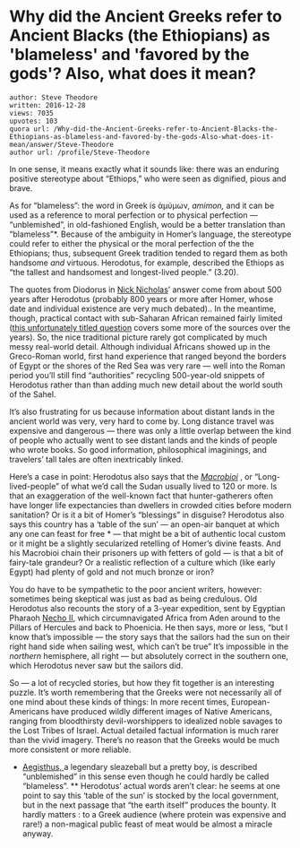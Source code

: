 # Why did the Ancient Greeks refer to Ancient Blacks (the Ethiopians) as 'blameless' and 'favored by the gods'? Also, what does it mean?

	author: Steve Theodore
	written: 2016-12-28
	views: 7035
	upvotes: 103
	quora url: /Why-did-the-Ancient-Greeks-refer-to-Ancient-Blacks-the-Ethiopians-as-blameless-and-favored-by-the-gods-Also-what-does-it-mean/answer/Steve-Theodore
	author url: /profile/Steve-Theodore


In one sense, it means exactly what it sounds like: there was an enduring positive stereotype about “Ethiops,” who were seen as dignified, pious and brave.

As for “blameless”: the word in Greek is ἀμύμων, _amimon,_  and it can be used as a reference to moral perfection or to physical perfection — “unblemished”, in old-fashioned English, would be a better translation than “blameless”*. Because of the ambiguity in Homer’s language, the stereotype could refer to either the physical or the moral perfection of the the Ethiopians; thus, subsequent Greek tradition tended to regard them as both handsome _and_  virtuous. Herodotus, for example, described the Ethiops as “the tallest and handsomest and longest-lived people.” (3.20).

The quotes from Diodorus in [Nick Nicholas](https://www.quora.com/profile/Nick-Nicholas-5)’ answer come from about 500 years after Herodotus (probably 800 years or more after Homer, whose date and individual existence are very much debated).. In the meantime, though, practical contact with sub-Saharan African remained fairly limited ([this unfortunately titled question](https://www.quora.com/Why-werent-black-people-discovered-before-the-Europeans-found-them-Please-read-details) covers some more of the sources over the years). So, the nice traditional picture rarely got complicated by much messy real-world detail. Although individual Africans showed up in the Greco-Roman world, first hand experience that ranged beyond the borders of Egypt or the shores of the Red Sea was very rare — well into the Roman period you’ll still find “authorities” recycling 500-year-old snippets of Herodotus rather than than adding much new detail about the world south of the Sahel.

It’s also frustrating for us because information about distant lands in the ancient world was very, very hard to come by. Long distance travel was expensive and dangerous — there was only a little overlap between the kind of people who actually went to see distant lands and the kinds of people who wrote books. So good information, philosophical imaginings, and travelers’ tall tales are often inextricably linked.

Here’s a case in point: Herodotus also says that the _[Macrobioi](https://en.wikipedia.org/wiki/Macrobians)_ , or “Long-lived-people” of what we’d call the Sudan usually lived to 120 or more. Is that an exaggeration of the well-known fact that hunter-gatherers often have longer life expectancies than dwellers in crowded cities before modern sanitation? Or is it a bit of Homer’s “blessings” in disguise? Herodotus also says this country has a ‘table of the sun’ — an open-air banquet at which any one can feast for free * — that might be a bit of authentic local custom or it might be a slightly secularized retelling of Homer’s divine feasts. And his Macrobioi chain their prisoners up with fetters of gold — is that a bit of fairy-tale grandeur? Or a realistic reflection of a culture which (like early Egypt) had plenty of gold and not much bronze or iron?

You do have to be sympathetic to the poor ancient writers, however: sometimes being skeptical was just as bad as being credulous. Old Herodotus also recounts the story of a 3-year expedition, sent by Egyptian Pharaoh [Necho II](https://en.wikipedia.org/wiki/Necho_II), which circumnavigated Africa from Aden around to the Pillars of Hercules and back to Phoenicia. He then says, more or less, “but I know that’s impossible — the story says that the sailors had the sun on their right hand side when sailing west, which can’t be true” It’s impossible in the _northern_ hemisphere, all right — but absolutely correct in the southern one, which Herodotus never saw but the sailors did.

So — a lot of recycled stories, but how they fit together is an interesting puzzle. It’s worth remembering that the Greeks were not necessarily all of one mind about these kinds of things: In more recent times, European-Americans have produced wildly different images of Native Americans, ranging from bloodthirsty devil-worshippers to idealized noble savages to the Lost Tribes of Israel. Actual detailed factual information is much rarer than the vivid imagery. There’s no reason that the Greeks would be much more consistent or more reliable.



* [Aegisthus, ](https://en.wikipedia.org/wiki/Aegisthus)a legendary sleazeball but a pretty boy, is described “unblemished” in this sense even though he could hardly be called “blameless”.
** Herodotus’ actual words aren’t clear: he seems at one point to say this ‘table of the sun’ is stocked by the local government, but in the next passage that “the earth itself” produces the bounty. It hardly matters : to a Greek audience (where protein was expensive and rare!) a non-magical public feast of meat would be almost a miracle anyway.

